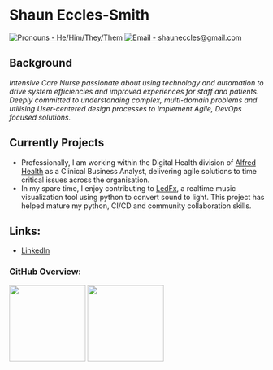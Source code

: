 # Shaun Eccles-Smith
[![Pronouns - He/Him/They/Them](https://img.shields.io/badge/Pronouns-He%2FHim%2FThey%2FThem-blueviolet)](https://www.vic.gov.au/inclusive-language-guide)
[![Email - shauneccles@gmail.com](https://img.shields.io/badge/Email-shauneccles%40gmail.com-blueviolet)](mailto:shauneccles@gmail.com)




## Background
_Intensive Care Nurse passionate about using technology and automation to drive system efficiencies and improved experiences for staff and patients. Deeply committed to understanding complex, multi-domain problems and utilising User-centered design processes to implement Agile, DevOps focused solutions._

## Currently Projects
- Professionally, I am working within the Digital Health division of [Alfred Health](https://www.alfredhealth.org.au) as a Clinical Business Analyst, delivering agile solutions to time critical issues across the organisation.
- In my spare time, I enjoy contributing to [LedFx](https://www.github.com/LedFx/LedFx), a realtime music visualization tool using python to convert sound to light. This project has helped mature my python, CI/CD and community collaboration skills. 

## Links:
  - [LinkedIn](https://www.linkedin.com/in/ShaunEccles)
### GitHub Overview:
<div>
  <img height="150" src="https://github-readme-stats.vercel.app/api?username=ShaunEccles&count_private=true&include_all_commits=true" />
  <img height="150" src="https://github-readme-stats.vercel.app/api/top-langs/?username=ShaunEccles&layout=compact" />
</div>
